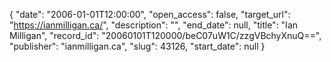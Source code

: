{
  "date": "2006-01-01T12:00:00", 
  "open_access": false, 
  "target_url": "https://ianmilligan.ca/", 
  "description": "", 
  "end_date": null, 
  "title": "Ian Milligan", 
  "record_id": "20060101T120000/beC07uW1C/zzgVBchyXnuQ==", 
  "publisher": "ianmilligan.ca", 
  "slug": 43126, 
  "start_date": null
}

